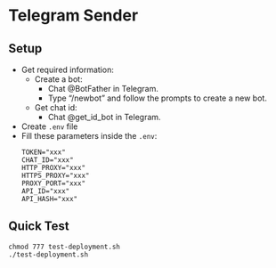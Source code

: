 # Telegram Sender

## Setup
- Get required information:
    - Create a bot:
        - Chat @BotFather in Telegram.
        - Type “/newbot” and follow the prompts to create a new bot.
    - Get chat id:
        - Chat @get_id_bot in Telegram.
- Create `.env` file
- Fill these parameters inside the `.env`:
    ```
    TOKEN="xxx"
    CHAT_ID="xxx"
    HTTP_PROXY="xxx"
    HTTPS_PROXY="xxx"
    PROXY_PORT="xxx"
    API_ID="xxx"
    API_HASH="xxx"
    ```

## Quick Test
```{bash}
chmod 777 test-deployment.sh
./test-deployment.sh
```